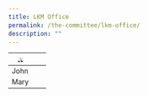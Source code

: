 ```yaml
---
title: LKM Office
permalink: /the-committee/lkm-office/
description: ""
---
```

| <img height="10" width="10" src="/images/ruzana.png">  |  |  |
| -------- | -------- | -------- |
| John     |       |      |
| Mary     |     |    |